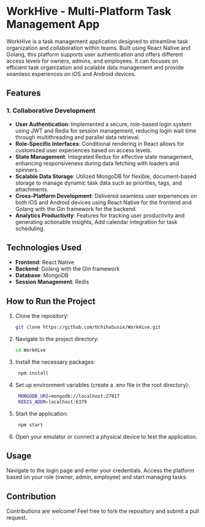 
# WorkHive - Multi-Platform Task Management App
WorkHive is a task management application designed to streamline task organization and collaboration within teams. Built using  React Native and Golang, this platform supports user authentication and offers different access levels for owners, admins, and employees. It can  focuses on efficient task organization and scalable data management and provide seamless experiences on iOS and Android devices.

## Features

### 1. **Collaborative Development**
- **User Authentication**: Implemented a secure, role-based login system using JWT and Redis for session management, reducing login wait time through multithreading and parallel data retrieval.
- **Role-Specific Interfaces**: Conditional rendering in React allows for customized user experiences based on access levels.
- **State Management**: Integrated Redux for effective state management, enhancing responsiveness during data fetching with loaders and spinners.
- **Scalable Data Storage**: Utilized MongoDB for flexible, document-based storage to manage dynamic task data such as priorities, tags, and attachments.
- **Cross-Platform Development**: Delivered seamless user experiences on both iOS and Android devices using React Native for the frontend and Golang with the Gin framework for the backend.
- **Analytics Productivity**: Features for tracking user productivity and generating actionable insights, Add calendar integration for task scheduling.

      
## Technologies Used
- **Frontend**: React Native
- **Backend**: Golang with the Gin framework
- **Database**: MongoDB
- **Session Management**: Redis

## How to Run the Project
1. Clone the repository:
   ```bash
   git clone https://github.com/UchihaSusie/WorkHive.git
   ```
2. Navigate to the project directory:
   ```bash
   cd WorkHive
   ```
3. Install the necessary packages:
   ```bash
    npm install
4. Set up environment variables (create a .env file in the root directory):
   ```bash makefile
    MONGODB_URI=mongodb://localhost:27017
    REDIS_ADDR=localhost:6379
5. Start the application:
   ```bash
    npm start
6. Open your emulator or connect a physical device to test the application.

## Usage
Navigate to the login page and enter your credentials.
Access the platform based on your role (owner, admin, employee) and start managing tasks.

## Contribution 
Contributions are welcome! Feel free to fork the repository and submit a pull request.







